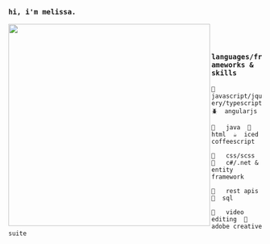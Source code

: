 ### `hi, i'm melissa.`

<img src="https://user-images.githubusercontent.com/5186289/158728047-88f66a90-1533-43e6-af10-e9f95d485fb8.png" width="400" align="left" />

<br>
<br>

### `languages/frameworks & skills`

`🌈  javascript/jquery/typescript  🪲  angularjs  ` 

`🌿   java  🌷  html  ☕  iced coffeescript  `

`🐝   css/scss  🌙   c#/.net & entity framework  `

`🦠   rest apis  🔮  sql  `

`🍃   video editing  🍉   adobe creative suite`


